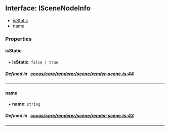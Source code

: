 ## Interface: ISceneNodeInfo

- [isStatic](#isStatic)
- [name](#name)

### Properties

#### isStatic

<div style="margin-left: 10px;">


• **isStatic**: ``false | true``

</div>

##### Defined in &nbsp;   [cocos/core/renderer/scene/render-scene.ts:44](https://github.com/cocos-creator/engine/blob/c7bf6b8a9/cocos/core/renderer/scene/render-scene.ts#L44)&nbsp;
___
#### name

<div style="margin-left: 10px;">


• **name**: ``string``

</div>

##### Defined in &nbsp;   [cocos/core/renderer/scene/render-scene.ts:43](https://github.com/cocos-creator/engine/blob/c7bf6b8a9/cocos/core/renderer/scene/render-scene.ts#L43)&nbsp;
___
